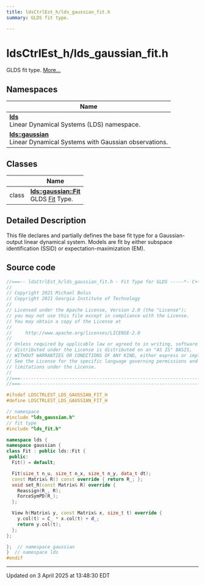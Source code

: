 ```yaml
---
title: ldsCtrlEst_h/lds_gaussian_fit.h
summary: GLDS fit type. 

---
```


# ldsCtrlEst_h/lds_gaussian_fit.h

GLDS fit type.  [More...](#detailed-description)



## Namespaces

| Name           |
| -------------- |
| **[lds](/lds-ctrl-est/docs/api/namespaces/namespacelds/)** <br>Linear Dynamical Systems (LDS) namespace.  |
| **[lds::gaussian](/lds-ctrl-est/docs/api/namespaces/namespacelds_1_1gaussian/)** <br>Linear Dynamical Systems with Gaussian observations.  |

## Classes

|                | Name           |
| -------------- | -------------- |
| class | **[lds::gaussian::Fit](/lds-ctrl-est/docs/api/classes/classlds_1_1gaussian_1_1_fit/)** <br>GLDS [Fit]() Type.  |

## Detailed Description



This file declares and partially defines the base fit type for a Gaussian-output linear dynamical system. Models are fit by either subspace identification (SSID) or expectation-maximization (EM). 





## Source code

```cpp
//===-- ldsCtrlEst_h/lds_gaussian_fit.h - Fit Type for GLDS -----*- C++ -*-===//
//
// Copyright 2021 Michael Bolus
// Copyright 2021 Georgia Institute of Technology
//
// Licensed under the Apache License, Version 2.0 (the "License");
// you may not use this file except in compliance with the License.
// You may obtain a copy of the License at
//
//     http://www.apache.org/licenses/LICENSE-2.0
//
// Unless required by applicable law or agreed to in writing, software
// distributed under the License is distributed on an "AS IS" BASIS,
// WITHOUT WARRANTIES OR CONDITIONS OF ANY KIND, either express or implied.
// See the License for the specific language governing permissions and
// limitations under the License.
//
//===----------------------------------------------------------------------===//
//===----------------------------------------------------------------------===//

#ifndef LDSCTRLEST_LDS_GAUSSIAN_FIT_H
#define LDSCTRLEST_LDS_GAUSSIAN_FIT_H

// namespace
#include "lds_gaussian.h"
// fit type
#include "lds_fit.h"

namespace lds {
namespace gaussian {
class Fit : public lds::Fit {
 public:
  Fit() = default;

  Fit(size_t n_u, size_t n_x, size_t n_y, data_t dt);
  const Matrix& R() const override { return R_; };
  void set_R(const Matrix& R) override {
    Reassign(R_, R);
    ForceSymPD(R_);
  };

  View h(Matrix& y, const Matrix& x, size_t t) override {
    y.col(t) = C_ * x.col(t) + d_;
    return y.col(t);
  };
};

};  // namespace gaussian
}  // namespace lds
#endif
```


-------------------------------

Updated on  3 April 2025 at 13:48:30 EDT
